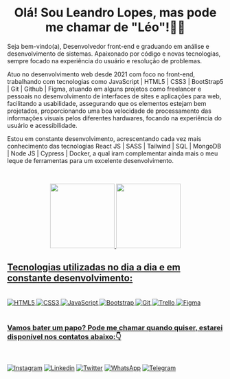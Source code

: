 <h1 align="center">Olá! Sou Leandro Lopes, mas pode me chamar de "Léo"!👨‍💻</h1>

<p>Seja bem-vindo(a), Desenvolvedor front-end e graduando em análise e desenvolvimento de sistemas. Apaixonado por código e novas tecnologias, sempre focado na experiência do usuário e resolução de problemas. 

Atuo no desenvolvimento web desde 2021 com foco no front-end, trabalhando com tecnologias como JavaScript | HTML5 | CSS3 | BootStrap5 | Git | Github | Figma, atuando em alguns projetos como freelancer e pessoais no desenvolvimento de interfaces de sites e aplicações para web, facilitando a usabilidade, assegurando que os elementos estejam bem projetados, proporcionando uma boa velocidade de processamento das informações visuais pelos diferentes hardwares, focando na experiência do usuário e acessibilidade.

Estou em constante desenvolvimento, acrescentando cada vez mais conhecimento das tecnologias React JS | SASS | Tailwind | SQL | MongoDB | Node JS | Cypress | Docker, a qual iram complementar ainda mais o meu leque de ferramentas para um excelente desenvolvimento.</p><br/>

<div align="center">
  <a href="https://github.com/Leandrocls">
    <img height="150em" src="https://github-readme-stats.vercel.app/api?username=Leandrocls&show_icons=true&theme=dark&include_all_commits=true&count_private=true"/>
    <img height="150em" src="https://github-readme-stats.vercel.app/api/top-langs/?username=Leandrocls&layout=compact&langs_count=7&theme=dark"/>
</div>

<h2>Tecnologias utilizadas no dia a dia e em constante desenvolvimento:</h2>

<div style="Display: inline_block"><br/>
    <img align="center" alt="HTML5" SRC="https://img.shields.io/badge/HTML5-E34F26?style=for-the-badge&logo=html5&logoColor=white"/>
    <img align="center" alt="CSS3" SRC="https://img.shields.io/badge/CSS3-1572B6?style=for-the-badge&logo=css3&logoColor=white"/>
    <img align="center" alt="JavaScript" SRC="https://img.shields.io/badge/JavaScript-F7DF1E?style=for-the-badge&logo=javascript&logoColor=black"/>
    <img align="center" alt="Bootstrap" SRC="https://img.shields.io/badge/Bootstrap-563D7C?style=for-the-badge&logo=bootstrap&logoColor=white"/>
    <img align="center" alt="Git" SRC="https://img.shields.io/badge/GIT-E44C30?style=for-the-badge&logo=git&logoColor=white"/>
    <img align="center" alt="Trello" SRC="https://img.shields.io/badge/Trello-0052CC?style=for-the-badge&logo=trello&logoColor=white"/>
    <img align="center" alt="Figma" SRC="https://img.shields.io/badge/Figma-F24E1E?style=for-the-badge&logo=figma&logoColor=white"/>
</div><br/>

<h3>Vamos bater um papo? Pode me chamar quando quiser, estarei disponível nos contatos abaixo:👇</h3></br>

[![Instagram](https://img.shields.io/badge/Instagram-E4405F?style=for-the-badge&logo=instagram&logoColor=white)](https://www.instagram.com/leandrocls/)
[![Linkedin](https://img.shields.io/badge/LinkedIn-0077B5?style=for-the-badge&logo=linkedin&logoColor=white)](https://www.linkedin.com/in/leandro-campos-lopes/)
[![Twitter](https://img.shields.io/badge/Twitter-1DA1F2?style=for-the-badge&logo=twitter&logoColor=white)](https://twitter.com/Leandro_cls)
[![WhatsApp](https://img.shields.io/badge/WhatsApp-25D366?style=for-the-badge&logo=whatsapp&logoColor=white)](https://api.whatsapp.com/send?phone=5581989849555&text=Ol%C3%A1%2C%20estou%20entrando%20em%20contato%20atrav%C3%A9s%20do%20GitHub.)
[![Telegram](https://img.shields.io/badge/Telegram-2CA5E0?style=for-the-badge&logo=telegram&logoColor=white)](https://t.me/Leandrocls)


